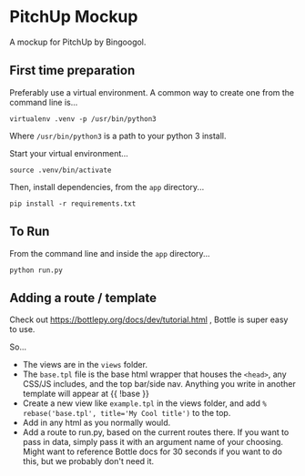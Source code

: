 # PitchUp Mockup

A mockup for PitchUp by Bingoogol.

## First time preparation

Preferably use a virtual environment. A common way to create one from the command line is...

```
virtualenv .venv -p /usr/bin/python3
```

Where `/usr/bin/python3` is a path to your python 3 install.

Start your virtual environment...

```
source .venv/bin/activate
```

Then, install dependencies, from the `app` directory...

```
pip install -r requirements.txt
```

## To Run

From the command line and inside the `app` directory...

```
python run.py
```


## Adding a route / template

Check out https://bottlepy.org/docs/dev/tutorial.html , Bottle is super easy to use.

So...
- The views are in the `views` folder.
- The `base.tpl` file is the base html wrapper that houses the `<head>`, any CSS/JS includes, and the top bar/side nav. Anything you write in another template will appear at {{ !base }}
- Create a new view like `example.tpl` in the views folder, and add `% rebase('base.tpl', title='My Cool title')` to the top.
- Add in any html as you normally would.
- Add a route to run.py, based on the current routes there.  If you want to pass in data, simply pass it with an argument name of your choosing. Might want to reference Bottle docs for 30 seconds if you want to do this, but we probably don't need it.
